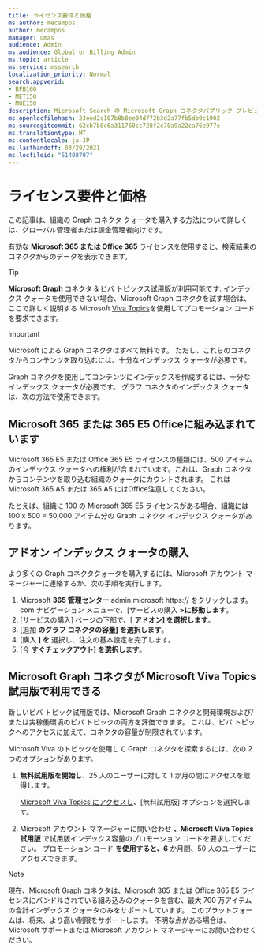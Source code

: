 ```yaml
---
title: ライセンス要件と価格
ms.author: mecampos
author: mecampos
manager: umas
audience: Admin
ms.audience: Global or Billing Admin
ms.topic: article
ms.service: mssearch
localization_priority: Normal
search.appverid:
- BFB160
- MET150
- MOE150
description: Microsoft Search の Microsoft Graph コネクタパブリック プレビューのライセンス要件と価格
ms.openlocfilehash: 23eed2c107b8b0ee04d772b3d2a77fb5db9c1902
ms.sourcegitcommit: 62cb7b8c6a311760cc728f2c70a9a22ca76e977e
ms.translationtype: MT
ms.contentlocale: ja-JP
ms.lasthandoff: 03/29/2021
ms.locfileid: "51408707"
---
```

<!---Previous ms.author: rusamai --->

# <a name="license-requirements-and-pricing"></a>ライセンス要件と価格

この記事は、組織の Graph コネクタ クォータを購入する方法について詳しくは、グローバル管理者または課金管理者向けです。

有効な **Microsoft 365 または Office 365** ライセンスを使用すると、検索結果のコネクタからのデータを表示できます。

> [!TIP]
> **Microsoft Graph** コネクタ & ビバ トピックス試用版が利用可能です: インデックス クォータを使用できない場合、Microsoft Graph コネクタを試す場合は、ここで詳しく説明する Microsoft [](#microsoft-graph-connectors-now-available-with-microsoft-viva-topics-trial) [Viva Topics](https://www.microsoft.com/microsoft-viva/topics?activetab=pivot:overviewtab)を使用してプロモーション コードを要求できます。

>[!IMPORTANT]
>Microsoft による Graph コネクタはすべて無料です。 ただし、これらのコネクタからコンテンツを取り込むには、十分なインデックス クォータが必要です。

Graph コネクタを使用してコンテンツにインデックスを作成するには、十分なインデックス クォータが必要です。 グラフ コネクタのインデックス クォータは、次の方法で使用できます。

## <a name="entitlement-built-into-microsoft-365-or-office-365-e5-licenses"></a>Microsoft 365 または 365 E5 Officeに組み込まれています

Microsoft 365 E5 または Office 365 E5 ライセンスの種類には、500 アイテムのインデックス クォータへの権利が含まれています。これは、Graph コネクタからコンテンツを取り込む組織のクォータにカウントされます。 これは Microsoft 365 A5 または 365 A5 にはOffice注意してください。

たとえば、組織に 100 の Microsoft 365 E5 ライセンスがある場合、組織には 100 x 500 = 50,000 アイテム分の Graph コネクタ インデックス クォータがあります。

## <a name="purchase-of-add-on-index-quota"></a>アドオン インデックス クォータの購入
より多くの Graph コネクタクォータを購入するには、Microsoft アカウント マネージャーに連絡するか、次の手順を実行します。

1. Microsoft **365 管理センター**:<span>admin.microsoft https:// をクリックします。</span>com ナビゲーション メニューで、[サービスの購入 **>に移動します**。
2. [サービスの購入] ページの下部で、[ **アドオン] を選択します**。
3. [追加 **のグラフ コネクタの容量] を選択します**。
4. [購入 **] を** 選択し、注文の基本設定を完了します。
5. [今 **すぐチェックアウト] を選択します**。

## <a name="microsoft-graph-connectors-now-available-with-microsoft-viva-topics-trial"></a>Microsoft Graph コネクタが Microsoft Viva Topics 試用版で利用できる
 新しいビバ トピック試用版では、Microsoft Graph コネクタと開発環境および/または実稼働環境のビバ トピックの両方を評価できます。 これは、ビバ トピックへのアクセスに加えて、コネクタの容量が制限されています。

Microsoft Viva のトピックを使用して Graph コネクタを探索するには、次の 2 つのオプションがあります。

1. **無料試用版を開始し**、25 人のユーザーに対して 1 か月の間にアクセスを取得します。

     [Microsoft Viva Topics にアクセスし](https://www.microsoft.com/microsoft-viva/topics?activetab=pivot:overviewtab)、[無料試用版] オプションを選択します。

2. Microsoft アカウント マネージャーに問い合わせ **、Microsoft Viva Topics 試用版** で試用版インデックス容量のプロモーション コードを要求してください。 プロモーション コード **を使用すると、6** か月間、50 人のユーザーにアクセスできます。

> [!NOTE]
> 現在、Microsoft Graph コネクタは、Microsoft 365 または Office 365 E5 ライセンスにバンドルされている組み込みのクォータを含む、最大 700 万アイテムの合計インデックス クォータのみをサポートしています。 このプラットフォームは、将来、より高い制限をサポートします。 不明な点がある場合は、Microsoft サポートまたは Microsoft アカウント マネージャーにお問い合わせください。
